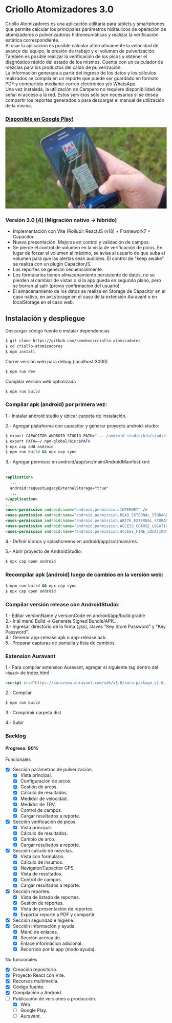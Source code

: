 # Criollo Atomizadores 3.0

Criollo Atomizadores es una aplicación utilitaria para tablets y smartphones que permite calcular los principales parámetros hidráulicos de operación de atomizadores o pulverizadoras hidroneumáticas y realizar la verificación estática correspondiente.  
Al usar la aplicación es posible calcular alternativamente la velocidad de avance del equipo, la presión de trabajo y el volumen de pulverización. También es posible realizar la verificación de los picos y obtener el diagnóstico rápido del estado de los mismos. Cuenta con un calculador de mezclas para los productos del caldo de pulverización.   
La información generada a partir del ingreso de los datos y los cálculos realizados se compila en un reporte que puede ser guardado en formato PDF y compartido mediante correo electrónico y/o WhatsApp.  
Una vez instalada, la utilización de Campero no requiere disponibilidad de señal ni acceso a la red. Estos servicios sólo son necesarios si se desea compartir los reportes generados o para descargar el manual de utilización de la misma.  

### [Disponible en Google Play!](https://play.google.com/store/apps/details?id=com.inta.criolloatm)  

![criollo-atm](doc/promocion_criollo_atm.jpg)

### Versión 3.0 [4] (Migración nativo -> híbrido)
  - Implementación con Vite (Rollup): ReactJS (v18) + Framework7 + Capacitor.
  - Nueva presentación. Mejoras en control y validación de campos.  
  - Se pierde el control de volumen en la vista de verificación de picos. En lugar de forzar el volumen al máximo, se avisa al usuario de que suba el volumen para que las alertas sean audibles. El control de "keep awake" se realiza con un plugin CapacitorJS.  
  - Los reportes se generan secuencialmente.  
  - Los formularios tienen almacenamiento persistente de datos, no se pierden al cambiar de vistas o si la app queda en segundo plano, pero se borran al salir (previo confirmacion del usuario).  
  - El almacenamiento de los datos se realiza en Storage de Capacitor en el caso nativo, en avt.storage en el caso de la extensión Auravant o en localStorage en el caso web.  


## Instalación y despliegue

Descargar código fuente e instalar dependencias
```bash
$ git clone https://github.com/sendevo/criollo-atomizadores  
$ cd criollo-atomizadores  
$ npm install  
```

Correr versión web para debug (localhost:3000)
```bash
$ npm run dev
```

Compilar versión web optimizada
```bash
$ npm run build
```

### Compilar apk (android) por primera vez:
1.- Instalar android studio y ubicar carpeta de instalación.  

2.- Agregar plataforma con capacitor y generar proyecto android-studio:  

```bash
$ export CAPACITOR_ANDROID_STUDIO_PATH="..../android-studio/bin/studio.sh"
$ export PATH=~/.npm-global/bin:$PATH  
$ npx cap add android
$ npm run build && npx cap sync
```

3.- Agregar permisos en android/app/src/main/AndroidManifest.xml:  

```xml
...
<aplication>
  ...
  android:requestLegacyExternalStorage="true"
  ...
</application>
...
<uses-permission android:name="android.permission.INTERNET" />
<uses-permission android:name="android.permission.READ_EXTERNAL_STORAGE"/>
<uses-permission android:name="android.permission.WRITE_EXTERNAL_STORAGE" />
<uses-permission android:name="android.permission.ACCESS_COARSE_LOCATION" />
<uses-permission android:name="android.permission.ACCESS_FINE_LOCATION" />
```

4.- Definir iconos y splashcreens en android/app/src/main/res.  

5.- Abrir proyecto de AndroidStudio:
```bash
$ npx cap open android
```

### Recompilar apk (android) luego de cambios en la versión web:
```bash
$ npm run build && npx cap sync
$ npx cap open android
```

### Compilar versión release con AndroidStudio:  
1.- Editar versionName y versionCode en android/app/build.gradle   
2.- Ir al menú Build -> Generate Signed Bundle/APK...  
3.- Ingresar directorio de la firma (.jks), claves "Key Store Password" y "Key Password".  
4.- Generar app-release.apk o app-release.aab.   
5.- Preparar capturas de pantalla y lista de cambios.   

### Extension Auravant
1.- Para compilar extension Auravant, agregar el siguiente tag dentro del ```<head>``` de index.html
```html
<script src="https://auraview.auravant.com/sdk/v1.0/aura-package_v1.0.js"></script>
``` 
2.- Compilar
```bash
$ npm run build
```

3.- Comprimir carpeta dist

4.- Subir


### Backlog
#### Progreso: 90%


Funcionales
  - [x] Sección parámetros de pulverización.  
    - [x] Vista principal.  
    - [x] Configuración de arcos.  
    - [x] Gestión de arcos.  
    - [x] Cálculo de resultados.  
    - [x] Medidor de velocidad. 
    - [x] Medidor de TRV.  
    - [x] Control de campos.  
    - [x] Cargar resultados a reporte.  
  - [x] Sección verificación de picos.  
    - [x] Vista principal.  
    - [x] Cálculo de resultados.  
    - [x] Cambio de arco.  
    - [x] Cargar resultados a reporte.  
  - [x] Sección calculo de mezclas.  
    - [x] Vista con formulario.  
    - [x] Cálculo de insumos.  
    - [x] Navigator/Capacitor GPS.  
    - [x] Vista de resultados.  
    - [x] Control de campos.  
    - [x] Cargar resultados a reporte.  
  - [x] Sección reportes.  
    - [x] Vista de listado de reportes.  
    - [x] Gestión de reportes.  
    - [x] Vista de presentación de reportes.  
    - [x] Exportar reporte a PDF y compartir. 
  - [x] Sección seguridad e higiene.  
  - [x] Sección Información y ayuda.  
    - [x] Menú de enlaces.  
    - [x] Sección acerca de.  
    - [x] Enlace informacion adicional.  
    - [x] Recorrido por la app (modo ayuda).  

No funcionales  
  - [x] Creación repositorio.  
  - [x] Proyecto React con Vite.   
  - [x] Recursos multimedia.
  - [x] Código fuente.   
  - [x] Compilación a Android.  
  - [ ] Publicación de versiones a producción.  
    - [x] Web.  
    - [ ] Google Play.  
    - [ ] Auravant.  